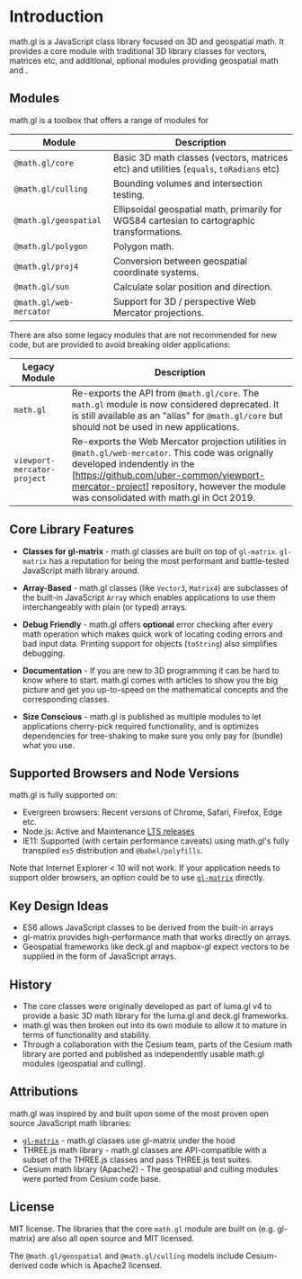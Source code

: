 # Introduction

math.gl is a JavaScript class library focused on 3D and geospatial math. It provides a core module with traditional 3D library classes for vectors, matrices etc, and additional, optional modules providing geospatial math and .

## Modules

math.gl is a toolbox that offers a range of modules for

| Module    | Description |
| ---       | --- |
| `@math.gl/core` | Basic 3D math classes (vectors, matrices etc) and utilities (`equals`, `toRadians` etc) |
| `@math.gl/culling` | Bounding volumes and intersection testing. |
| `@math.gl/geospatial` | Ellipsoidal geospatial math, primarily for WGS84 cartesian to cartographic transformations. |
| `@math.gl/polygon` | Polygon math. |
| `@math.gl/proj4` | Conversion between geospatial coordinate systems. |
| `@math.gl/sun` | Calculate solar position and direction. |
| `@math.gl/web-mercator` | Support for 3D / perspective Web Mercator projections. |

There are also some legacy modules that are not recommended for new code, but are provided to avoid breaking older applications:

| Legacy Module    | Description |
| ---       | --- |
| `math.gl` |  Re-exports the API from `@math.gl/core`. The `math.gl` module is now considered deprecated. It is still available as an "alias" for `@math.gl/core` but should not be used in new applications. |
| `viewport-mercator-project` | Re-exports the Web Mercator projection utilities in `@math.gl/web-mercator`. This code was orignally developed indendently in the [https://github.com/uber-common/viewport-mercator-project] repository, however the module was consolidated with math.gl in Oct 2019. |


## Core Library Features

- **Classes for gl-matrix** - math.gl classes are built on top of `gl-matrix`. `gl-matrix` has a reputation for being the most performant and battle-tested JavaScript math library around.

- **Array-Based** - math.gl classes (like `Vector3`, `Matrix4`) are subclasses of the built-in JavaScript `Array` which enables applications to use them interchangeably with plain (or typed) arrays.

- **Debug Friendly** - math.gl offers **optional** error checking after every math operation which makes quick work of locating coding errors and bad input data. Printing support for objects (`toString`) also simplifies debugging.

- **Documentation** - If you are new to 3D programming it can be hard to know where to start. math.gl comes with articles to show you the big picture and get you up-to-speed on the mathematical concepts and the corresponding classes.

- **Size Conscious** - math.gl is published as multiple modules to let applications cherry-pick required functionality, and is optimizes dependencies for tree-shaking to make sure you only pay for (bundle) what you use.

## Supported Browsers and Node Versions

math.gl is fully supported on:
- Evergreen browsers: Recent versions of Chrome, Safari, Firefox, Edge etc.
- Node.js: Active and Maintenance [LTS releases](https://nodejs.org/en/about/releases/)
- IE11: Supported (with certain performance caveats) using math.gl's fully transpiled `es5` distribution and `@babel/polyfills`.

Note that Internet Explorer < 10 will not work. If your application needs to support older browsers, an option could be to use [`gl-matrix`](http://glmatrix.net/) directly.

## Key Design Ideas

- ES6 allows JavaScript classes to be derived from the built-in arrays
- gl-matrix provides high-performance math that works directly on arrays.
- Geospatial frameworks like deck.gl and mapbox-gl expect vectors to be supplied in the form of JavaScript arrays.

## History

- The core classes were originally developed as part of luma.gl v4 to provide a basic 3D math library for the luma.gl and deck.gl frameworks.
- math.gl was then broken out into its own module to allow it to mature in terms of functionality and stability.
- Through a collaboration with the Cesium team, parts of the Cesium math library are ported and published as independently usable math.gl modules (geospatial and culling).

## Attributions

math.gl was inspired by and built upon some of the most proven open source JavaScript math libraries:

- [`gl-matrix`](http://glmatrix.net/) - math.gl classes use gl-matrix under the hood
- THREE.js math library - math.gl classes are API-compatible with a subset of the THREE.js classes and pass THREE.js test suites.
- Cesium math library (Apache2) - The geospatial and culling modules were ported from Cesium code base.

## License

MIT license. The libraries that the core `math.gl` module are built on (e.g. gl-matrix) are also all open source and MIT licensed.

The `@math.gl/geospatial` and `@math.gl/culling` models include Cesium-derived code which is Apache2 licensed.
